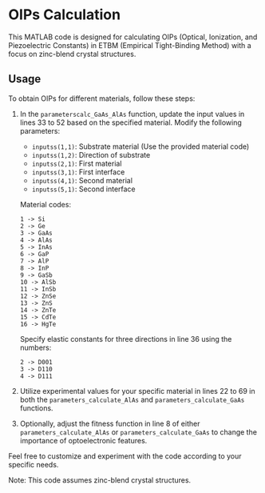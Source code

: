 # OIPs Calculation

This MATLAB code is designed for calculating OIPs (Optical, Ionization, and Piezoelectric Constants) in ETBM (Empirical Tight-Binding Method) with a focus on zinc-blend crystal structures.

## Usage

To obtain OIPs for different materials, follow these steps:

1. In the `parameterscalc_GaAs_AlAs` function, update the input values in lines 33 to 52 based on the specified material. Modify the following parameters:
    - `inputss(1,1)`: Substrate material (Use the provided material code)
    - `inputss(1,2)`: Direction of substrate
    - `inputss(2,1)`: First material
    - `inputss(3,1)`: First interface
    - `inputss(4,1)`: Second material
    - `inputss(5,1)`: Second interface

    Material codes:
    ```
    1 -> Si
    2 -> Ge
    3 -> GaAs
    4 -> AlAs
    5 -> InAs
    6 -> GaP
    7 -> AlP
    8 -> InP
    9 -> GaSb
    10 -> AlSb
    11 -> InSb
    12 -> ZnSe
    13 -> ZnS
    14 -> ZnTe
    15 -> CdTe
    16 -> HgTe
    ```

    Specify elastic constants for three directions in line 36 using the numbers:
    ```
    2 -> D001
    3 -> D110
    4 -> D111
    ```

2. Utilize experimental values for your specific material in lines 22 to 69 in both the `parameters_calculate_AlAs` and `parameters_calculate_GaAs` functions.

3. Optionally, adjust the fitness function in line 8 of either `parameters_calculate_AlAs` or `parameters_calculate_GaAs` to change the importance of optoelectronic features.

Feel free to customize and experiment with the code according to your specific needs.

Note: This code assumes zinc-blend crystal structures.
